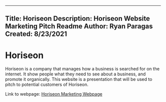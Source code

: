 ----------------
Title: Horiseon
Description: Horiseon Website Marketing Pitch
Readme Author: Ryan Paragas
Created: 8/23/2021
----------------

Horiseon
================

Horiseon is a company that manages how a business is searched for on the internet. 
It show people what they need to see about a business, and promote it organically. 
This website is a presentation that will be used to pitch to potential customers of Horiseon.

Link to webpage: [Horiseon Marketing Webpage](https://paragasr.github.io/Refactoring-Horiseon-Marketing-Pitch/)
